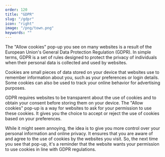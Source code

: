```yaml
---
order: 120
title: "GDPR"
slug: "/gdpr"
icon: "right"
image: "/png/town.png"
keywords: ""
---
```

The "Allow cookies" pop-up you see on many websites is a result of the European Union's General Data Protection Regulation (GDPR). In simple terms, GDPR is a set of rules designed to protect the privacy of individuals when their personal data is collected and used by websites.

Cookies are small pieces of data stored on your device that websites use to remember information about you, such as your preferences or login details. Some cookies can also be used to track your online behavior for advertising purposes.

GDPR requires websites to be transparent about the use of cookies and to obtain your consent before storing them on your device. The "Allow cookies" pop-up is a way for websites to ask for your permission to use these cookies. It gives you the choice to accept or reject the use of cookies based on your preferences.

While it might seem annoying, the idea is to give you more control over your personal information and online privacy. It ensures that you are aware of and agree to the use of cookies by the websites you visit. So, the next time you see that pop-up, it's a reminder that the website wants your permission to use cookies in line with GDPR regulations.